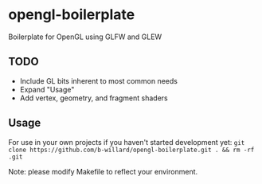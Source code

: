 opengl-boilerplate
==================

Boilerplate for OpenGL using GLFW and GLEW

## TODO ##
* Include GL bits inherent to most common needs
* Expand "Usage"
* Add vertex, geometry, and fragment shaders

## Usage ##
For use in your own projects if you haven't started development yet:
`git clone https://github.com/b-willard/opengl-boilerplate.git . && rm -rf .git`

Note: please modify Makefile to reflect your environment.
